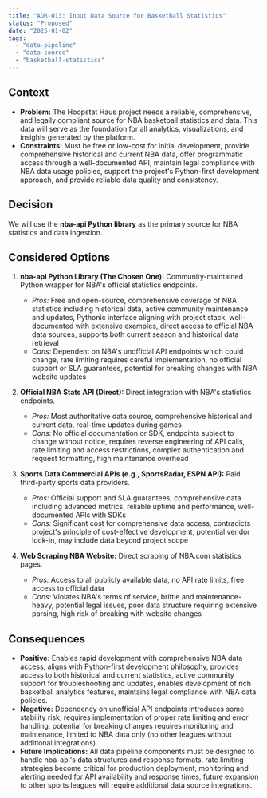 ```yaml
---
title: "ADR-013: Input Data Source for Basketball Statistics"
status: "Proposed"
date: "2025-01-02"
tags:
  - "data-pipeline"
  - "data-source"
  - "basketball-statistics"
---
```


## Context

* **Problem:** The Hoopstat Haus project needs a reliable, comprehensive, and legally compliant source for NBA basketball statistics and data. This data will serve as the foundation for all analytics, visualizations, and insights generated by the platform.
* **Constraints:** Must be free or low-cost for initial development, provide comprehensive historical and current NBA data, offer programmatic access through a well-documented API, maintain legal compliance with NBA data usage policies, support the project's Python-first development approach, and provide reliable data quality and consistency.

## Decision

We will use the **nba-api Python library** as the primary source for NBA statistics and data ingestion.

## Considered Options

1. **nba-api Python Library (The Chosen One):** Community-maintained Python wrapper for NBA's official statistics endpoints.
   * *Pros:* Free and open-source, comprehensive coverage of NBA statistics including historical data, active community maintenance and updates, Pythonic interface aligning with project stack, well-documented with extensive examples, direct access to official NBA data sources, supports both current season and historical data retrieval
   * *Cons:* Dependent on NBA's unofficial API endpoints which could change, rate limiting requires careful implementation, no official support or SLA guarantees, potential for breaking changes with NBA website updates

2. **Official NBA Stats API (Direct):** Direct integration with NBA's statistics endpoints.
   * *Pros:* Most authoritative data source, comprehensive historical and current data, real-time updates during games
   * *Cons:* No official documentation or SDK, endpoints subject to change without notice, requires reverse engineering of API calls, rate limiting and access restrictions, complex authentication and request formatting, high maintenance overhead

3. **Sports Data Commercial APIs (e.g., SportsRadar, ESPN API):** Paid third-party sports data providers.
   * *Pros:* Official support and SLA guarantees, comprehensive data including advanced metrics, reliable uptime and performance, well-documented APIs with SDKs
   * *Cons:* Significant cost for comprehensive data access, contradicts project's principle of cost-effective development, potential vendor lock-in, may include data beyond project scope

4. **Web Scraping NBA Website:** Direct scraping of NBA.com statistics pages.
   * *Pros:* Access to all publicly available data, no API rate limits, free access to official data
   * *Cons:* Violates NBA's terms of service, brittle and maintenance-heavy, potential legal issues, poor data structure requiring extensive parsing, high risk of breaking with website changes

## Consequences

* **Positive:** Enables rapid development with comprehensive NBA data access, aligns with Python-first development philosophy, provides access to both historical and current statistics, active community support for troubleshooting and updates, enables development of rich basketball analytics features, maintains legal compliance with NBA data policies.
* **Negative:** Dependency on unofficial API endpoints introduces some stability risk, requires implementation of proper rate limiting and error handling, potential for breaking changes requires monitoring and maintenance, limited to NBA data only (no other leagues without additional integrations).
* **Future Implications:** All data pipeline components must be designed to handle nba-api's data structures and response formats, rate limiting strategies become critical for production deployment, monitoring and alerting needed for API availability and response times, future expansion to other sports leagues will require additional data source integrations.